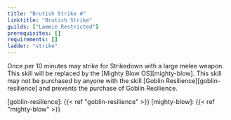 ```yaml
---
title: "Brutish Strike #"
linktitle: "Brutish Strike"
guilds: ["Lammie Restricted"]
prerequisites: []
requirements: []
ladder: "strike"
---
```

Once per 10 minutes may strike for Strikedown with a large melee weapon. This skill will be replaced by the [Mighty Blow OS][mighty-blow]. This skill may not be purchased by anyone with the skill [Goblin Resilience][goblin-resilience] and prevents the purchase of Goblin Resilience.

[goblin-resilience]: {{< ref "goblin-resilience" >}}
[mighty-blow]: {{< ref "mighty-blow" >}}